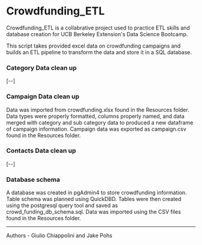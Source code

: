 # Crowdfunding_ETL
Crowdfunding_ETL is a collabrative project used to practice ETL skills and database creation for UCB Berkeley Extension's Data Science Bootcamp.

This script takes provided excel data on crowdfunding campaigns and builds an ETL pipeline to transform the data and store it in a SQL database. 

### Category Data clean up
[--]
### Campaign Data clean up
Data was imported from crowdfunding.xlsx found in the Resources folder. Data types were properly formatted, columns properly named, and data merged with category and sub category data to produced a new dataframe of campaign information. Campaign data was exported as campaign.csv found in the Resources folder.

### Contacts Data clean up
[--]

### Database schema
A database was created in pgAdmin4 to store crowdfunding information. Table schema was planned using QuickDBD. Tables were then created using the postgresql query tool and saved as crowd_funding_db_schema.sql. Data was imported using the CSV files found in the Resources folder.

---
Authors - Giulio Chiappolini and Jake Pohs